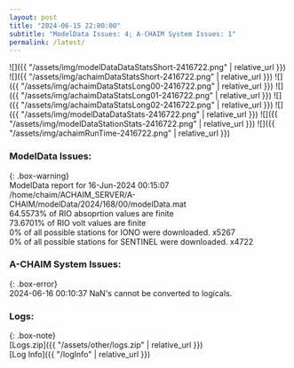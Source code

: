 ```yaml
---
layout: post
title: "2024-06-15 22:00:00"
subtitle: "ModelData Issues: 4; A-CHAIM System Issues: 1"
permalink: /latest/
---
```


![]({{ "/assets/img/modelDataDataStatsShort-2416722.png" | relative_url }})
![]({{ "/assets/img/achaimDataStatsShort-2416722.png" | relative_url }})
![]({{ "/assets/img/achaimDataStatsLong00-2416722.png" | relative_url }})
![]({{ "/assets/img/achaimDataStatsLong01-2416722.png" | relative_url }})
![]({{ "/assets/img/achaimDataStatsLong02-2416722.png" | relative_url }})
![]({{ "/assets/img/modelDataDataStats-2416722.png" | relative_url }})
![]({{ "/assets/img/modelDataStationStats-2416722.png" | relative_url }})
![]({{ "/assets/img/achaimRunTime-2416722.png" | relative_url }})


### ModelData Issues:  
  
{: .box-warning}  
 ModelData report for 16-Jun-2024 00:15:07   
 /home/chaim/ACHAIM_SERVER/A-CHAIM/modelData/2024/168/00/modelData.mat   
 64.5573% of RIO absoprtion values are finite   
 73.6701% of RIO volt values are finite   
 0% of all possible stations for IONO were downloaded. x5267   
 0% of all possible stations for SENTINEL were downloaded. x4722   
  
### A-CHAIM System Issues:  
  
{: .box-error}  
2024-06-16 00:10:37 NaN's cannot be converted to logicals.  

### Logs:  
  
{: .box-note}  
[Logs.zip]({{ "/assets/other/logs.zip" | relative_url }})  
[Log Info]({{ "/logInfo" | relative_url }})  
